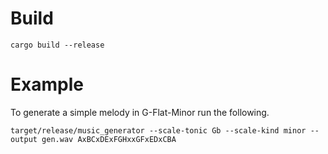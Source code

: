 # Build

`cargo build --release`

# Example

To generate a simple melody in G-Flat-Minor run the following.

`target/release/music_generator --scale-tonic Gb --scale-kind minor --output gen.wav AxBCxDExFGHxxGFxEDxCBA`
